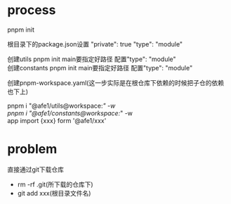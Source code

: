# process

pnpm init

根目录下的package.json设置 "private": true  "type": "module"  

创建utils pnpm init  main要指定好路径 配置"type": "module"  
创建constants pnpm init  main要指定好路径 配置"type": "module"

创建pnpm-workspace.yaml(这一步实际是在根仓库下依赖的时候把子仓的依赖也下上)

pnpm i "@afe1/utils@workspace:*" -w  
pnpm i "@afe1/constants@workspace:*" -w  
app import {xxx} form '@afe1/xxx'

# problem

直接通过git下载仓库

- rm -rf .git(所下载的仓库下)  
- git add xxx(根目录文件名)
